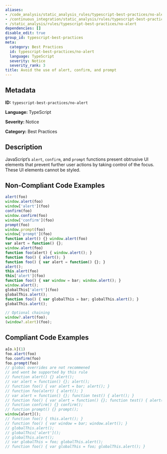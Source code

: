```yaml
---
aliases:
- /code_analysis/static_analysis_rules/typescript-best-practices/no-alert
- /continuous_integration/static_analysis/rules/typescript-best-practices/no-alert
- /static_analysis/rules/typescript-best-practices/no-alert
dependencies: []
disable_edit: true
group_id: typescript-best-practices
meta:
  category: Best Practices
  id: typescript-best-practices/no-alert
  language: TypeScript
  severity: Notice
  severity_rank: 3
title: Avoid the use of alert, confirm, and prompt
---
```

<!--  SOURCED FROM https://github.com/DataDog/datadog-static-analyzer-rule-docs -->


## Metadata
**ID:** `typescript-best-practices/no-alert`

**Language:** TypeScript

**Severity:** Notice

**Category:** Best Practices

## Description
JavaScript’s `alert`, `confirm`, and `prompt` functions present obtrusive UI elements that prevent further user actions by taking control of the focus. These UI elements cannot be styled.

## Non-Compliant Code Examples
```typescript
alert(foo)
window.alert(foo)
window['alert'](foo)
confirm(foo)
window.confirm(foo)
window['confirm'](foo)
prompt(foo)
window.prompt(foo)
window['prompt'](foo)
function alert() {} window.alert(foo)
var alert = function() {};
window.alert(foo)
function foo(alert) { window.alert(); }
function foo() { alert(); }
function foo() { var alert = function() {}; }
alert();
this.alert(foo)
this['alert'](foo)
function foo() { var window = bar; window.alert(); }
window.alert();
globalThis['alert'](foo)
globalThis.alert();
function foo() { var globalThis = bar; globalThis.alert(); }
globalThis.alert();

// Optional chaining
window?.alert(foo);
(window?.alert)(foo);
```

## Compliant Code Examples
```typescript
a[o.k](1)
foo.alert(foo)
foo.confirm(foo)
foo.prompt(foo)
// global overrides are not recommened 
// and wont be supported by this rule
// function alert() {} alert();
// var alert = function() {}; alert();
// function foo() { var alert = bar; alert(); }
// function foo(alert) { alert(); }
// var alert = function() {}; function test() { alert(); }
// function foo() { var alert = function() {}; function test() { alert(); } }
// function confirm() {} confirm();
// function prompt() {} prompt();
window[alert]();
// function foo() { this.alert(); }
// function foo() { var window = bar; window.alert(); }
// globalThis.alert();
// globalThis['alert']();
// globalThis.alert();
// var globalThis = foo; globalThis.alert();
// function foo() { var globalThis = foo; globalThis.alert(); }
```
